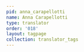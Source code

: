 ```yaml
---
pid: anna_carapellotti
name: Anna Carapellotti
type: translator
order: '018'
layout: tagpage
collection: translator_tags
---
```

